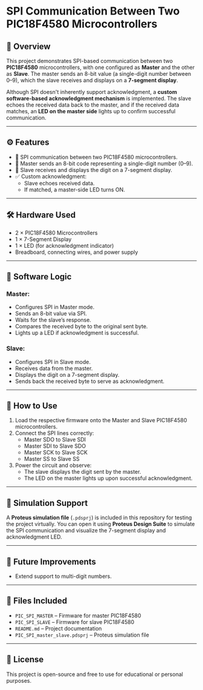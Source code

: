 # SPI Communication Between Two PIC18F4580 Microcontrollers

## 📖 Overview

This project demonstrates SPI-based communication between two **PIC18F4580** microcontrollers, with one configured as **Master** and the other as **Slave**. The master sends an 8-bit value (a single-digit number between 0–9), which the slave receives and displays on a **7-segment display**.

Although SPI doesn't inherently support acknowledgment, a **custom software-based acknowledgment mechanism** is implemented. The slave echoes the received data back to the master, and if the received data matches, an **LED on the master side** lights up to confirm successful communication.

---

## ⚙️ Features

- 📡 SPI communication between two PIC18F4580 microcontrollers.
- 🔢 Master sends an 8-bit code representing a single-digit number (0–9).
- 🔺 Slave receives and displays the digit on a 7-segment display.
- ✅ Custom acknowledgment:
  - Slave echoes received data.
  - If matched, a master-side LED turns ON.

---

## 🛠️ Hardware Used

- 2 × PIC18F4580 Microcontrollers  
- 1 × 7-Segment Display  
- 1 × LED (for acknowledgment indicator)  
- Breadboard, connecting wires, and power supply  

---

## 🧠 Software Logic

### Master:

- Configures SPI in Master mode.
- Sends an 8-bit value via SPI.
- Waits for the slave’s response.
- Compares the received byte to the original sent byte.
- Lights up a LED if acknowledgment is successful.

### Slave:

- Configures SPI in Slave mode.
- Receives data from the master.
- Displays the digit on a 7-segment display.
- Sends back the received byte to serve as acknowledgment.

---

## 🧪 How to Use

1. Load the respective firmware onto the Master and Slave PIC18F4580 microcontrollers.
2. Connect the SPI lines correctly:
   - Master SDO to Slave SDI  
   - Master SDI to Slave SDO  
   - Master SCK to Slave SCK  
   - Master SS to Slave SS  
3. Power the circuit and observe:
   - The slave displays the digit sent by the master.
   - The LED on the master lights up upon successful acknowledgment.

---

## 🧩 Simulation Support

A **Proteus simulation file** (`.pdsprj`) is included in this repository for testing the project virtually. You can open it using **Proteus Design Suite** to simulate the SPI communication and visualize the 7-segment display and acknowledgment LED.

---

## 🔄 Future Improvements

- Extend support to multi-digit numbers.

---

## 📁 Files Included

- `PIC_SPI_MASTER` – Firmware for master PIC18F4580  
- `PIC_SPI_SLAVE` – Firmware for slave PIC18F4580  
- `README.md` – Project documentation  
- `PIC_SPI_master_slave.pdsprj` – Proteus simulation file  

---

## 📝 License

This project is open-source and free to use for educational or personal purposes.

